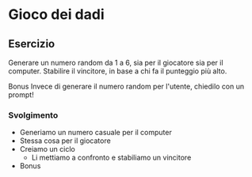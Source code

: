 # Gioco dei dadi

## Esercizio

Generare un numero random da 1 a 6, sia per il giocatore sia per il computer.
Stabilire il vincitore, in base a chi fa il punteggio più alto.

Bonus
Invece di generare il numero random per l'utente, chiedilo con un prompt!

### Svolgimento

- Generiamo un numero casuale per il computer
- Stessa cosa per il giocatore
- Creiamo un ciclo
  - Li mettiamo a confronto e stabiliamo un vincitore
- Bonus